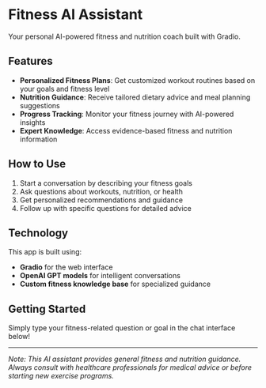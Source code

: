 # Fitness AI Assistant

Your personal AI-powered fitness and nutrition coach built with Gradio.

## Features

- **Personalized Fitness Plans**: Get customized workout routines based on your goals and fitness level
- **Nutrition Guidance**: Receive tailored dietary advice and meal planning suggestions  
- **Progress Tracking**: Monitor your fitness journey with AI-powered insights
- **Expert Knowledge**: Access evidence-based fitness and nutrition information

## How to Use

1. Start a conversation by describing your fitness goals
2. Ask questions about workouts, nutrition, or health
3. Get personalized recommendations and guidance
4. Follow up with specific questions for detailed advice

## Technology

This app is built using:
- **Gradio** for the web interface
- **OpenAI GPT models** for intelligent conversations
- **Custom fitness knowledge base** for specialized guidance

## Getting Started

Simply type your fitness-related question or goal in the chat interface below!

---

*Note: This AI assistant provides general fitness and nutrition guidance. Always consult with healthcare professionals for medical advice or before starting new exercise programs.*
